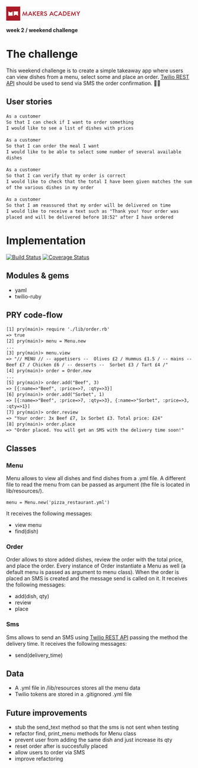 
![makersacademy](media/ma_logo.png)

**week 2 / weekend challenge**

# The challenge

This weekend challenge is to create a simple takeaway app where users can view dishes from a menu, select some and place an order.
[Twilio REST API](https://www.twilio.com/docs/api/rest) should be used to send via SMS the order confirmation.
:spaghetti::wine_glass:

## User stories

```
As a customer
So that I can check if I want to order something
I would like to see a list of dishes with prices

As a customer
So that I can order the meal I want
I would like to be able to select some number of several available dishes

As a customer
So that I can verify that my order is correct
I would like to check that the total I have been given matches the sum of the various dishes in my order

As a customer
So that I am reassured that my order will be delivered on time
I would like to receive a text such as "Thank you! Your order was placed and will be delivered before 18:52" after I have ordered
```

# Implementation

[![Build Status](https://travis-ci.org/allimac/takeaway-challenge.svg?branch=master)](https://travis-ci.org/allimac/takeaway-challenge)
[![Coverage Status](https://coveralls.io/repos/allimac/takeaway-challenge/badge.png)](https://coveralls.io/r/allimac/takeaway-challenge)

## Modules & gems

* yaml
* twilio-ruby

## PRY code-flow

```
[1] pry(main)> require './lib/order.rb'
=> true
[2] pry(main)> menu = Menu.new
...
[3] pry(main)> menu.view
=> "// MENU // -- appetisers --  Olives £2 / Hummus £1.5 / -- mains --  Beef £7 / Chicken £6 / -- desserts --  Sorbet £3 / Tart £4 /"
[4] pry(main)> order = Order.new
...
[5] pry(main)> order.add("Beef", 3)
=> [{:name=>"Beef", :price=>7, :qty=>3}]
[6] pry(main)> order.add("Sorbet", 1)
=> [{:name=>"Beef", :price=>7, :qty=>3}, {:name=>"Sorbet", :price=>3, :qty=>1}]
[7] pry(main)> order.review
=> "Your order: 3x Beef £7, 1x Sorbet £3. Total price: £24"
[8] pry(main)> order.place
=> "Order placed. You will get an SMS with the delivery time soon!"
```


## Classes

### Menu

Menu allows to view all dishes and find dishes from a .yml file. A different file to read the menu from can be passed as argument (the file is located in lib/resources/).
```
menu = Menu.new('pizza_restaurant.yml')
```
It receives the following messages:
* view menu
* find(dish)

### Order

Order allows to store added dishes, review the order with the total price, and place the order. Every instance of Order instantiate a Menu as well (a default menu is passed as argument to menu class).
When the order is placed an SMS is created and the message send is called on it.
It receives the following messages:
* add(dish, qty)
* review
* place

### Sms

Sms allows to send an SMS using [Twilio REST API](https://www.twilio.com/docs/api/rest) passing the method the delivery time.
It receives the following messages:
* send(delivery_time)


## Data

* A .yml file in /lib/resources stores all the menu data
* Twilio tokens are stored in a .gitignored .yml file


## Future improvements

* stub the send_text method so that the sms is not sent when testing
* refactor find, print_menu methods for Menu class
* prevent user from adding the same dish and just increase its qty
* reset order after is succesfully placed
* allow users to order via SMS
* improve refactoring
